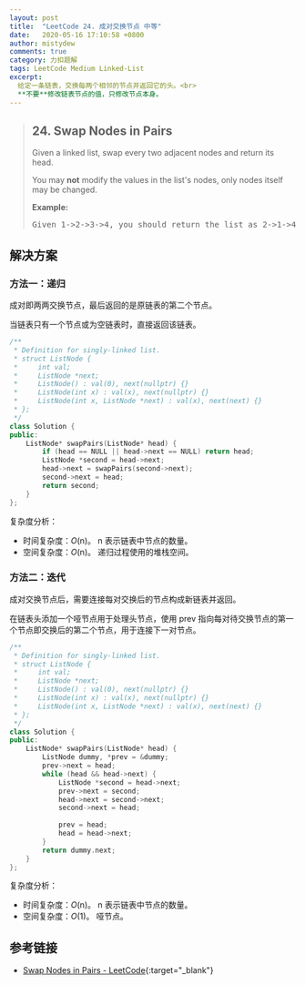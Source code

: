 ```yaml
---
layout: post
title:  "LeetCode 24. 成对交换节点 中等"
date:   2020-05-16 17:10:58 +0800
author: mistydew
comments: true
category: 力扣题解
tags: LeetCode Medium Linked-List
excerpt:
  给定一条链表，交换每两个相邻的节点并返回它的头。<br>
  **不要**修改链表节点的值，只修改节点本身。
---
```

> ## 24. Swap Nodes in Pairs
> 
> Given a linked list, swap every two adjacent nodes and return its head.
> 
> You may **not** modify the values in the list's nodes, only nodes itself may
> be changed.
> 
> **Example:**
> 
> <pre>
> Given 1->2->3->4, you should return the list as 2->1->4->3.
> </pre>

## 解决方案

### 方法一：递归

成对即两两交换节点，最后返回的是原链表的第二个节点。

当链表只有一个节点或为空链表时，直接返回该链表。

```cpp
/**
 * Definition for singly-linked list.
 * struct ListNode {
 *     int val;
 *     ListNode *next;
 *     ListNode() : val(0), next(nullptr) {}
 *     ListNode(int x) : val(x), next(nullptr) {}
 *     ListNode(int x, ListNode *next) : val(x), next(next) {}
 * };
 */
class Solution {
public:
    ListNode* swapPairs(ListNode* head) {
        if (head == NULL || head->next == NULL) return head;
        ListNode *second = head->next;
        head->next = swapPairs(second->next);
        second->next = head;
        return second;
    }
};
```

复杂度分析：
* 时间复杂度：*O*(n)。
  n 表示链表中节点的数量。
* 空间复杂度：*O*(n)。
  递归过程使用的堆栈空间。

### 方法二：迭代

成对交换节点后，需要连接每对交换后的节点构成新链表并返回。

在链表头添加一个哑节点用于处理头节点，使用 prev 指向每对待交换节点的第一个节点即交换后的第二个节点，用于连接下一对节点。

```cpp
/**
 * Definition for singly-linked list.
 * struct ListNode {
 *     int val;
 *     ListNode *next;
 *     ListNode() : val(0), next(nullptr) {}
 *     ListNode(int x) : val(x), next(nullptr) {}
 *     ListNode(int x, ListNode *next) : val(x), next(next) {}
 * };
 */
class Solution {
public:
    ListNode* swapPairs(ListNode* head) {
        ListNode dummy, *prev = &dummy;
        prev->next = head;
        while (head && head->next) {
            ListNode *second = head->next;
            prev->next = second;
            head->next = second->next;
            second->next = head;
            
            prev = head;
            head = head->next;
        }
        return dummy.next;
    }
};
```

复杂度分析：
* 时间复杂度：*O*(n)。
  n 表示链表中节点的数量。
* 空间复杂度：*O*(1)。
  哑节点。

## 参考链接

* [Swap Nodes in Pairs - LeetCode](https://leetcode.com/problems/swap-nodes-in-pairs/){:target="_blank"}
